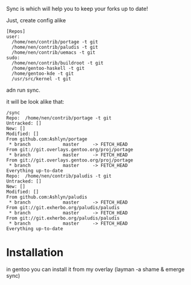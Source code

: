 Sync is which will help you to keep your forks up to date!

Just, create config alike

``` shell
[Repos]
user: 
  /home/nen/contrib/portage -t git
  /home/nen/contrib/paludis -t git
  /home/nen/contrib/uemacs -t git
sudo:
  /home/nen/contrib/buildroot -t git
  /home/gentoo-haskell -t git
  /home/gentoo-kde -t git
  /usr/src/kernel -t git
```

adn run sync.

it will be look alike that:

``` shell
/sync
Repo:  /home/nen/contrib/portage -t git
Untracked: []
New: []
Modified: []
From github.com:Ashlyn/portage
 * branch            master     -> FETCH_HEAD
From git://git.overlays.gentoo.org/proj/portage
 * branch            master     -> FETCH_HEAD
From git://git.overlays.gentoo.org/proj/portage
 * branch            master     -> FETCH_HEAD
Everything up-to-date
Repo:  /home/nen/contrib/paludis -t git
Untracked: []
New: []
Modified: []
From github.com:Ashlyn/paludis
 * branch            master     -> FETCH_HEAD
From git://git.exherbo.org/paludis/paludis
 * branch            master     -> FETCH_HEAD
From git://git.exherbo.org/paludis/paludis
 * branch            master     -> FETCH_HEAD
Everything up-to-date
```

Installation
============

in gentoo you can install it from my overlay (layman -a shame & emerge sync)

